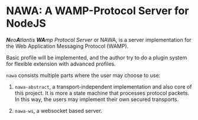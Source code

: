 NAWA: A WAMP-Protocol Server for NodeJS
==================================================

_**N**eo**A**tlantis **WA**mp Protocol Server_ or NAWA, is a server
implementation for the Web Application Messaging Protocol (WAMP).

Basic profile will be implemented, and the author try to do a plugin system
for flexible extension with advanced profiles.

`nawa` consists multiple parts where the user may choose to use:

1. `nawa-abstract`, a transport-independent implementation and also core of
this project. It is more a state machine that processes protocol packets. In
this way, the users may implement their own secured transports.

2. `nawa-ws`, a websocket based server.
